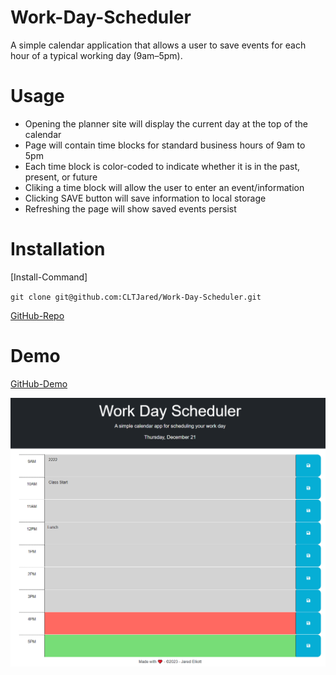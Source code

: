 # Work-Day-Scheduler
A simple calendar application that allows a user to save events for each hour of a typical working day (9am–5pm).

# Usage
* Opening the planner site will display the current day at the top of the calendar
* Page will contain time blocks for standard business hours of 9am to 5pm
* Each time block is color-coded to indicate whether it is in the past, present, or future
* Cliking a time block will allow the user to enter an event/information
* Clicking SAVE button will save information to local storage
* Refreshing the page will show saved events persist

# Installation
[Install-Command] 

`git clone git@github.com:CLTJared/Work-Day-Scheduler.git`

[GitHub-Repo](https://github.com/CLTJared/Work-Day-Scheduler)

# Demo
[GitHub-Demo](https://cltjared.github.io/Work-Day-Scheduler/)

![Screenshot](./assets/images/work-day-scheduler.png)